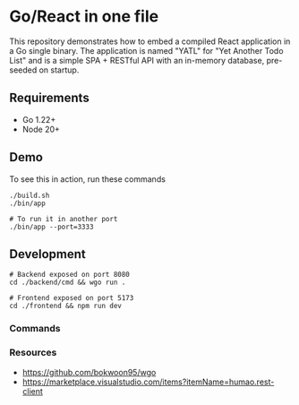 # Go/React in one file

This repository demonstrates how to embed a compiled React application in a Go single binary. The application is named "YATL" for "Yet Another Todo List" and is a simple SPA + RESTful API with an in-memory database, pre-seeded on startup.

## Requirements

- Go 1.22+
- Node 20+

## Demo

To see this in action, run these commands

```shell
./build.sh
./bin/app

# To run it in another port
./bin/app --port=3333
```

## Development

```shell
# Backend exposed on port 8080
cd ./backend/cmd && wgo run .

# Frontend exposed on port 5173
cd ./frontend && npm run dev
```

### Commands

### Resources

- https://github.com/bokwoon95/wgo
- https://marketplace.visualstudio.com/items?itemName=humao.rest-client
